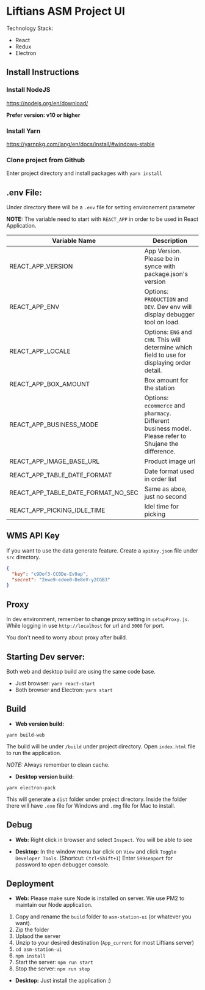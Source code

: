 # Liftians ASM Project UI
Technology Stack:
- React
- Redux
- Electron

## Install Instructions
### Install NodeJS
https://nodejs.org/en/download/

**Prefer version: v10 or higher**

### Install Yarn
https://yarnpkg.com/lang/en/docs/install/#windows-stable

### Clone project from Github
Enter project directory and install packages with `yarn install`

## .env File:
Under directory there will be a `.env` file for setting environement parameter

**NOTE:** The variable need to start with `REACT_APP` in order to be used in React Application.

| Variable Name  | Description  |
|---|---|
| REACT_APP_VERSION   | App Version. Please be in synce with package.json's version   |
| REACT_APP_ENV  | Options: `PRODUCTION` and `DEV`. Dev env will display debugger tool on load. |
| REACT_APP_LOCALE  | Options: `ENG` and `CHN`. This will determine which field to use for displaying order detail.  |
| REACT_APP_BOX_AMOUNT  | Box amount for the station |
| REACT_APP_BUSINESS_MODE  | Options: `ecommerce` and `pharmacy`. Different business model. Please refer to Shujane the difference.  |
| REACT_APP_IMAGE_BASE_URL  | Product image url |
| REACT_APP_TABLE_DATE_FORMAT  | Date format used in order list  |
| REACT_APP_TABLE_DATE_FORMAT_NO_SEC  | Same as aboe, just no second |
| REACT_APP_PICKING_IDLE_TIME  | Idel time for picking |

## WMS API Key
If you want to use the data generate feature. Create a `apiKey.json` file under `src` directory.

```json
{
  "key": "c9Dof3-CC0De-Ev9ap",
  "secret": "2ewo9-edoe0-De8eV-y2CGB3"
}
```

## Proxy
In dev environment, remember to change proxy setting in `setupProxy.js`. While logging in use `http://localhost` for url and `3000` for port.

You don't need to worry about proxy after build.

## Starting Dev server:
Both web and desktop build are using the same code base. 

- Just browser: `yarn react-start`
- Both browser and Electron: `yarn start`

## Build
- **Web version build:**

`yarn build-web`

The build will be under `/build` under project directory.
Open `index.html` file to run the application. 

*NOTE:* Always remember to clean cache. 

- **Desktop version build:**

`yarn electron-pack`

This will generate a `dist` folder under project directory. Inside the folder there will have `.exe` file for Windows and `.dmg` file for Mac to install.

## Debug
- **Web:**
Right click in browser and select `Inspect`. You will be able to see 

- **Desktop:**
In the window menu bar click on `View` and click `Toggle Developer Tools`. (Shortcut: `Ctrl+Shift+I`)
Enter `599seaport` for password to open debugger console.


## Deployment
- **Web:** Please make sure Node is installed on server. We use PM2 to maintain our Node application.

1. Copy and rename the `build` folder to `asm-station-ui` (or whatever you want). 
2. Zip the folder
3. Uplaod the server
4. Unzip to your desired destination (`App_current` for most Liftians server)
5. `cd asm-station-ui`
6. `npm install`
7. Start the server: `npm run start`
8. Stop the server: `npm run stop`


- **Desktop:**
Just install the application :)